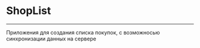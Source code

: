 # ShopList
___
Приложения для создания списка покупок, с возможносью синхронизации данных на сервере

